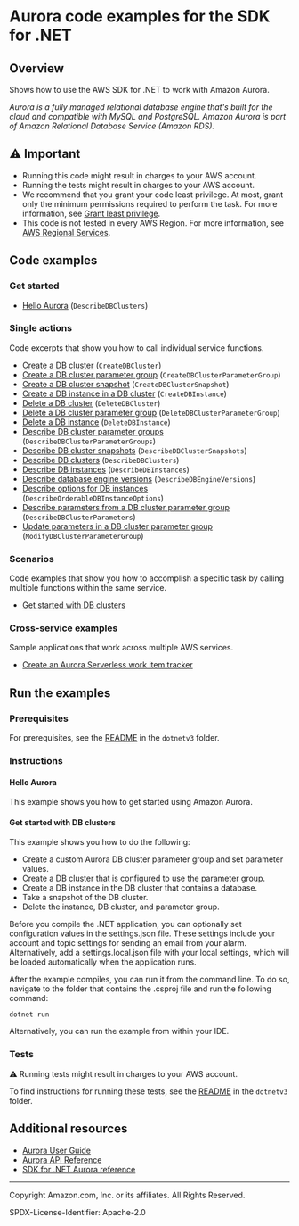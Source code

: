 <!--Generated by WRITEME on 2023-02-16 16:08:14.360750 (UTC)-->
# Aurora code examples for the SDK for .NET

## Overview

Shows how to use the AWS SDK for .NET to work with Amazon Aurora.

<!--custom.overview.start-->
<!--custom.overview.end-->

*Aurora is a fully managed relational database engine that's built for the cloud and compatible with MySQL and PostgreSQL. Amazon Aurora is part of Amazon Relational Database Service (Amazon RDS).*

## ⚠ Important

* Running this code might result in charges to your AWS account.
* Running the tests might result in charges to your AWS account.
* We recommend that you grant your code least privilege. At most, grant only the minimum permissions required to perform the task. For more information, see [Grant least privilege](https://docs.aws.amazon.com/IAM/latest/UserGuide/best-practices.html#grant-least-privilege).
* This code is not tested in every AWS Region. For more information, see [AWS Regional Services](https://aws.amazon.com/about-aws/global-infrastructure/regional-product-services).

<!--custom.important.start-->
<!--custom.important.end-->

## Code examples

### Get started

* [Hello Aurora](Actions/HelloAurora.cs#L4) (`DescribeDBClusters`)

### Single actions

Code excerpts that show you how to call individual service functions.

* [Create a DB cluster](Actions/AuroraWrapper.cs#L199) (`CreateDBCluster`)
* [Create a DB cluster parameter group](Actions/AuroraWrapper.cs#L41) (`CreateDBClusterParameterGroup`)
* [Create a DB cluster snapshot](Actions/AuroraWrapper.cs#L320) (`CreateDBClusterSnapshot`)
* [Create a DB instance in a DB cluster](Actions/AuroraWrapper.cs#L286) (`CreateDBInstance`)
* [Delete a DB cluster](Actions/AuroraWrapper.cs#L367) (`DeleteDBCluster`)
* [Delete a DB cluster parameter group](Actions/AuroraWrapper.cs#L181) (`DeleteDBClusterParameterGroup`)
* [Delete a DB instance](Actions/AuroraWrapper.cs#L386) (`DeleteDBInstance`)
* [Describe DB cluster parameter groups](Actions/AuroraWrapper.cs#L98) (`DescribeDBClusterParameterGroups`)
* [Describe DB cluster snapshots](Actions/AuroraWrapper.cs#L340) (`DescribeDBClusterSnapshots`)
* [Describe DB clusters](Actions/AuroraWrapper.cs#L259) (`DescribeDBClusters`)
* [Describe DB instances](Actions/AuroraWrapper.cs#L236) (`DescribeDBInstances`)
* [Describe database engine versions](Actions/AuroraWrapper.cs#L21) (`DescribeDBEngineVersions`)
* [Describe options for DB instances](Actions/AuroraWrapper.cs#L154) (`DescribeOrderableDBInstanceOptions`)
* [Describe parameters from a DB cluster parameter group](Actions/AuroraWrapper.cs#L66) (`DescribeDBClusterParameters`)
* [Update parameters in a DB cluster parameter group](Actions/AuroraWrapper.cs#L115) (`ModifyDBClusterParameterGroup`)

### Scenarios

Code examples that show you how to accomplish a specific task by calling multiple
functions within the same service.

* [Get started with DB clusters](Scenarios/AuroraScenario.cs) 

### Cross-service examples

Sample applications that work across multiple AWS services.

* [Create an Aurora Serverless work item tracker](../cross_service/AuroraItemTracker) 

## Run the examples

### Prerequisites

For prerequisites, see the [README](../README.md#Prerequisites) in the `dotnetv3` folder.


<!--custom.prerequisites.start-->
<!--custom.prerequisites.end-->

### Instructions

<!--custom.instructions.start-->
<!--custom.instructions.end-->

#### Hello Aurora

This example shows you how to get started using Amazon Aurora.


#### Get started with DB clusters

This example shows you how to do the following:

* Create a custom Aurora DB cluster parameter group and set parameter values.
* Create a DB cluster that is configured to use the parameter group.
* Create a DB instance in the DB cluster that contains a database.
* Take a snapshot of the DB cluster.
* Delete the instance, DB cluster, and parameter group.

Before you compile the .NET application, you can optionally set configuration values
in the settings.json file. These settings include your account and topic settings for
sending an email from your alarm. Alternatively, add a settings.local.json file with
your local settings, which will be loaded automatically when the application runs.

After the example compiles, you can run it from the command line. To do so, navigate to
the folder that contains the .csproj file and run the following command:

```
dotnet run
```
Alternatively, you can run the example from within your IDE.

<!--custom.scenarios.aurora_Scenario_GetStartedClusters.start-->
<!--custom.scenarios.aurora_Scenario_GetStartedClusters.end-->

### Tests

⚠ Running tests might result in charges to your AWS account.

To find instructions for running these tests, see the [README](../README.md#Tests)
in the `dotnetv3` folder.

<!--custom.tests.start-->
<!--custom.tests.end-->

## Additional resources

* [Aurora User Guide](https://docs.aws.amazon.com/AmazonRDS/latest/AuroraUserGuide/CHAP_AuroraOverview.html)
* [Aurora API Reference](https://docs.aws.amazon.com/AmazonRDS/latest/APIReference/Welcome.html)
* [SDK for .NET Aurora reference](https://docs.aws.amazon.com/sdkfornet/v3/apidocs/items/RDS/NRDS.html)

<!--custom.resources.start-->
<!--custom.resources.end-->

---

Copyright Amazon.com, Inc. or its affiliates. All Rights Reserved.

SPDX-License-Identifier: Apache-2.0